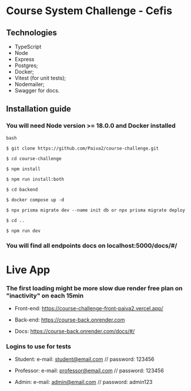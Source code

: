 # Course System Challenge - Cefis

## Technologies

- TypeScript
- Node
- Express
- Postgres;
- Docker;
- Vitest (for unit tests);
- Nodemailer;
- Swagger for docs.

## Installation guide

### You will need Node version >= 18.0.0 and Docker installed

```
bash

$ git clone https://github.com/Paiva2/course-challenge.git

$ cd course-challenge

$ npm install

$ npm run install:both

$ cd backend

$ docker compose up -d

$ npx prisma migrate dev --name init db or npx prisma migrate deploy

$ cd ..

$ npm run dev

```

### You will find all endpoints docs on localhost:5000/docs/#/

# Live App

### The first loading might be more slow due render free plan on "inactivity" on each 15min

- Front-end: https://course-challenge-front-paiva2.vercel.app/

- Back-end: https://course-back.onrender.com

- Docs: https://course-back.onrender.com/docs/#/

### Logins to use for tests

- Student: e-mail: student@email.com // password: 123456

- Professor: e-mail: professor@email.com // password: 123456

- Admin: e-mail: admin@email.com // password: admin123
